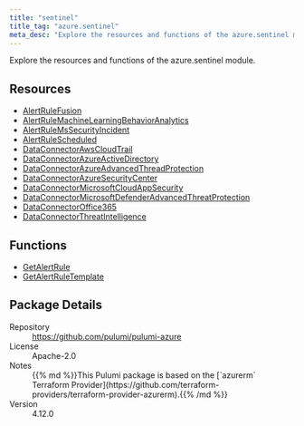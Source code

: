 ```yaml
---
title: "sentinel"
title_tag: "azure.sentinel"
meta_desc: "Explore the resources and functions of the azure.sentinel module."
---
```


<!-- WARNING: this file was generated by Pulumi Docs Generator. -->
<!-- Do not edit by hand unless you're certain you know what you are doing! -->

Explore the resources and functions of the azure.sentinel module.

<h2 id="resources">Resources</h2>
<ul class="api">
    <li><a href="alertrulefusion" title="AlertRuleFusion"><span class="symbol resource"></span>AlertRuleFusion</a></li>
    <li><a href="alertrulemachinelearningbehavioranalytics" title="AlertRuleMachineLearningBehaviorAnalytics"><span class="symbol resource"></span>AlertRuleMachineLearningBehaviorAnalytics</a></li>
    <li><a href="alertrulemssecurityincident" title="AlertRuleMsSecurityIncident"><span class="symbol resource"></span>AlertRuleMsSecurityIncident</a></li>
    <li><a href="alertrulescheduled" title="AlertRuleScheduled"><span class="symbol resource"></span>AlertRuleScheduled</a></li>
    <li><a href="dataconnectorawscloudtrail" title="DataConnectorAwsCloudTrail"><span class="symbol resource"></span>DataConnectorAwsCloudTrail</a></li>
    <li><a href="dataconnectorazureactivedirectory" title="DataConnectorAzureActiveDirectory"><span class="symbol resource"></span>DataConnectorAzureActiveDirectory</a></li>
    <li><a href="dataconnectorazureadvancedthreadprotection" title="DataConnectorAzureAdvancedThreadProtection"><span class="symbol resource"></span>DataConnectorAzureAdvancedThreadProtection</a></li>
    <li><a href="dataconnectorazuresecuritycenter" title="DataConnectorAzureSecurityCenter"><span class="symbol resource"></span>DataConnectorAzureSecurityCenter</a></li>
    <li><a href="dataconnectormicrosoftcloudappsecurity" title="DataConnectorMicrosoftCloudAppSecurity"><span class="symbol resource"></span>DataConnectorMicrosoftCloudAppSecurity</a></li>
    <li><a href="dataconnectormicrosoftdefenderadvancedthreatprotection" title="DataConnectorMicrosoftDefenderAdvancedThreatProtection"><span class="symbol resource"></span>DataConnectorMicrosoftDefenderAdvancedThreatProtection</a></li>
    <li><a href="dataconnectoroffice365" title="DataConnectorOffice365"><span class="symbol resource"></span>DataConnectorOffice365</a></li>
    <li><a href="dataconnectorthreatintelligence" title="DataConnectorThreatIntelligence"><span class="symbol resource"></span>DataConnectorThreatIntelligence</a></li>
</ul>

<h2 id="functions">Functions</h2>
<ul class="api">
    <li><a href="getalertrule" title="GetAlertRule"><span class="symbol function"></span>GetAlertRule</a></li>
    <li><a href="getalertruletemplate" title="GetAlertRuleTemplate"><span class="symbol function"></span>GetAlertRuleTemplate</a></li>
</ul>

<h2 id="package-details">Package Details</h2>
<dl class="package-details">
	<dt>Repository</dt>
	<dd><a href="https://github.com/pulumi/pulumi-azure">https://github.com/pulumi/pulumi-azure</a></dd>
	<dt>License</dt>
	<dd>Apache-2.0</dd>
	<dt>Notes</dt>
	<dd>{{% md %}}This Pulumi package is based on the [`azurerm` Terraform Provider](https://github.com/terraform-providers/terraform-provider-azurerm).{{% /md %}}</dd>
	<dt>Version</dt>
	<dd>4.12.0</dd>
</dl>

